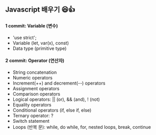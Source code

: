 ## Javascript 배우기 😆👍

#### 1 commit: Variable (변수)
- 'use strict';
- Variable (let, var(x), const)
- Data type (primitive type) 

#### 2 commit: Operator (연산자)
- String concatenation 
- Numeric operators
- Increment(++) and decrement(--) operators
- Assignment operators
- Comparison operators
- Logical operators:  || (or), && (and), ! (not)
- Equality  operators
- Conditional operators (if, else if, else)
- Ternary operator: ? 
- Switch statement
- Loops (반복 문): while, do while, for, nested loops, break, continue

